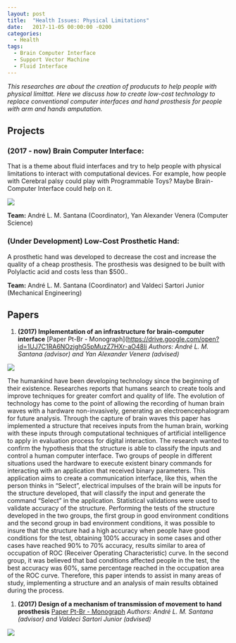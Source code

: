 ```yaml
---
layout: post
title:  "Health Issues: Physical Limitations"
date:   2017-11-05 00:00:00 -0200
categories:
  - Health
tags:
  - Brain Computer Interface
  - Support Vector Machine
  - Fluid Interface
---
```


*This researches are about the creation of producuts to help people with physical limittat. Here we discuss how to create low-cost technology to replace conventional computer interfaces and hand prosthesis for people with arm and hands amputation.*

## Projects

### **(2017 - now) Brain Computer Interface:** 

That is a theme about fluid interfaces and try to help people with physical limitations to interact with computational devices. For example, how people with Cerebral palsy could play with Programmable Toys? Maybe Brain-Computer Interface could help on it.

![](https://i.imgur.com/ykO5jSC.png)

**Team:** André L. M. Santana (Coordinator), Yan Alexander Venera (Computer Science)

### **(Under Development) Low-Cost Prosthetic Hand:** 

A prosthetic hand was developed to decrease the cost and increase the quality of a cheap prosthesis. The prosthesis was designed to be built with Polylactic acid and costs less than $500..

**Team:** André L. M. Santana (Coordinator) and Valdeci Sartori Junior (Mechanical Engineering)

## Papers

1. **(2017) Implementation of an infrastructure for brain-computer interface**
[Paper Pt-Br - Monograph](https://drive.google.com/open?id=1UJ7C1RA6NOzjghG5pMuzZ7HXr-aO48Ii
*Authors: André L. M. Santana (advisor) and Yan Alexander Venera (advised)*

![](https://i.imgur.com/JbzGPWH.png)

The humankind have been developing technology since the beginning of their existence. Researches reports that humans search to create tools and improve techniques for greater comfort and quality of life. The evolution of technology has come to the point of allowing the recording of human brain waves with a hardware non-invasively, generating an electroencephalogram for future analysis. Through the capture of brain waves this paper has implemented a structure that receives inputs from the human brain, working with these inputs through computational techniques of artificial intelligence to apply in evaluation process for digital interaction. The research wanted to confirm the hypothesis that the structure is able to classify the inputs and control a human computer interface. Two groups of people in different situations used the hardware to execute existent binary commands for interacting with an application that received binary parameters. This application aims to create a communication interface, like this, when the person thinks in “Select”, electrical impulses of the brain will be inputs for the structure developed, that will classify the input and generate the command “Select” in the application. Statistical validations were used to validate accuracy of the structure. Performing the tests of the structure developed in the two groups, the first group in good environment conditions and the second group in bad environment conditions, it was possible to insure that the structure had a high accuracy when people have good conditions for the test, obtaining 100% accuracy in some cases and other cases have reached 90% to 70% accuracy, results similar to area of occupation of ROC (Receiver Operating Characteristic) curve. In the second group, it was believed that bad conditions affected people in the test, the best accuracy was 60%, same percentage reached in the occupation area of the ROC curve. Therefore, this paper intends to assist in many areas of study, implementing a structure and an analysis of main results obtained during the process.

1. **(2017) Design of a mechanism of transmission of movement to hand prosthesis**
[Paper Pt-Br - Monograph](https://drive.google.com/open?id=1KI6YpUTx_5B5vR4ZerJcMyVFoYucN5dj)
*Authors: André L. M. Santana (advisor) and Valdeci Sartori Junior (advised)*

![](https://i.imgur.com/JbzGPWH.png)


